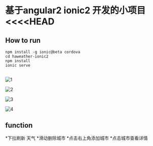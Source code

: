 ﻿# 基于angular2 ionic2 开发的小项目 <<<<HEAD



## How to run
```
npm install -g ionic@beta cordova
cd haweather-ionic2
npm install
ionic serve
```



##
![1](https://github.com/mrzhuangda/weather/blob/master/images/1.jpg)

![2](https://github.com/mrzhuangda/weather/blob/master/images/2.jpg)

![3](https://github.com/mrzhuangda/weather/blob/master/images/3.jpg)

![4](https://github.com/mrzhuangda/weather/blob/master/images/4.jpg)





## function
 *下拉刷新
天气 
*滑动删除城市 
*点击右上角添加城市 
*点击城市查看详情

